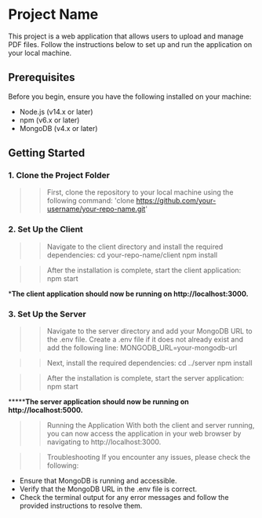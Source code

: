 
# Project Name

This project is a web application that allows users to upload and manage PDF files. Follow the instructions below to set up and run the application on your local machine.

## Prerequisites

Before you begin, ensure you have the following installed on your machine:

- Node.js (v14.x or later)
- npm (v6.x or later)
- MongoDB (v4.x or later)

## Getting Started

### 1. Clone the Project Folder

>> First, clone the repository to your local machine using the following command:
'clone https://github.com/your-username/your-repo-name.git'

### 2. Set Up the Client

>> Navigate to the client directory and install the required dependencies:
cd your-repo-name/client
npm install

>> After the installation is complete, start the client application:
npm start

***********************The client application should now be running on http://localhost:3000.**********************

### 3. Set Up the Server

>> Navigate to the server directory and add your MongoDB URL to the .env file. Create a .env file if it does not already exist and add the following line:
MONGODB_URL=your-mongodb-url

>> Next, install the required dependencies:
cd ../server
npm install

>> After the installation is complete, start the server application:
npm start

*****************************The server application should now be running on http://localhost:5000.************************

>> Running the Application
With both the client and server running, you can now access the application in your web browser by navigating to http://localhost:3000.

>> Troubleshooting
If you encounter any issues, please check the following:

* Ensure that MongoDB is running and accessible.
* Verify that the MongoDB URL in the .env file is correct.
* Check the terminal output for any error messages and follow the provided instructions to resolve them.



